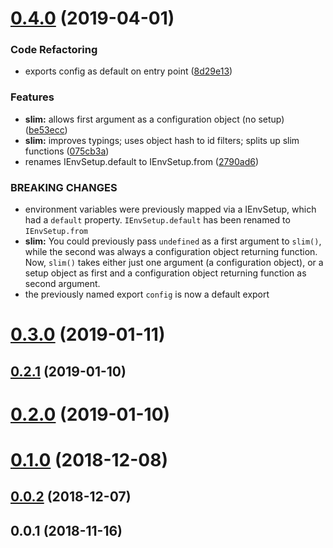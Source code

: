 # [0.4.0](https://github.com/rafamel/slimconf/compare/v0.3.0...v0.4.0) (2019-04-01)


### Code Refactoring

* exports config as default on entry point ([8d29e13](https://github.com/rafamel/slimconf/commit/8d29e13))


### Features

* **slim:** allows first argument as a configuration object (no setup) ([be53ecc](https://github.com/rafamel/slimconf/commit/be53ecc))
* **slim:** improves typings; uses object hash to id filters; splits up slim functions ([075cb3a](https://github.com/rafamel/slimconf/commit/075cb3a))
* renames IEnvSetup.default to IEnvSetup.from ([2790ad6](https://github.com/rafamel/slimconf/commit/2790ad6))


### BREAKING CHANGES

* environment variables were previously mapped via a IEnvSetup, which had a `default`
property. `IEnvSetup.default` has been renamed to `IEnvSetup.from`
* **slim:** You could previously pass `undefined` as a first argument to `slim()`, while the
second was always a configuration object returning function. Now, `slim()` takes either just one
argument (a configuration object), or a setup object as first and a configuration object returning
function as second argument.
* the previously named export `config` is now a default export



# [0.3.0](https://github.com/rafamel/slimconf/compare/v0.2.1...v0.3.0) (2019-01-11)



## [0.2.1](https://github.com/rafamel/slimconf/compare/v0.2.0...v0.2.1) (2019-01-10)



# [0.2.0](https://github.com/rafamel/slimconf/compare/v0.1.0...v0.2.0) (2019-01-10)



# [0.1.0](https://github.com/rafamel/slimconf/compare/v0.0.2...v0.1.0) (2018-12-08)



## [0.0.2](https://github.com/rafamel/slimconf/compare/v0.0.1...v0.0.2) (2018-12-07)



## 0.0.1 (2018-11-16)



